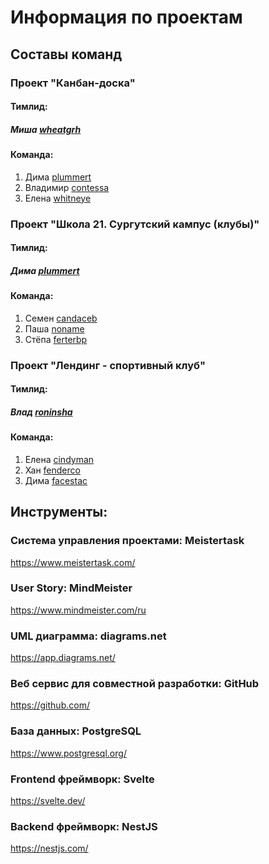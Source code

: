 # Информация по проектам
## Составы команд
### Проект "Канбан-доска"
#### Тимлид:
##### Миша <u>wheatgrh</u>
#### Команда:
1. Дима <u>plummert</u>
2. Владимир <u>contessa</u>
3. Елена <u>whitneye</u>


### Проект "Школа 21. Сургутский кампус (клубы)"
#### Тимлид:
##### Дима <u>plummert</u>
#### Команда:
1. Семен <u>сandaceb</u>
2. Паша <u>noname</u>
3. Стёпа <u>ferterbp</u>

### Проект "Лендинг -  спортивный клуб"
#### Тимлид:
##### Влад <u>roninsha</u>
#### Команда:
1. Елена <u>cindyman</u>
2. Хан <u>fenderco</u>
3. Дима <u>facestac</u>

## Инструменты:
### Система управления проектами: Meistertask
<https://www.meistertask.com/>
### User Story: MindMeister
<https://www.mindmeister.com/ru>
### UML диаграмма: diagrams.net
<https://app.diagrams.net/>
### Веб сервис для совместной разработки: GitHub
<https://github.com/>
### База данных: PostgreSQL
<https://www.postgresql.org/>
### Frontend фреймворк: Svelte
<https://svelte.dev/>
### Backend фреймворк: NestJS
<https://nestjs.com/>
